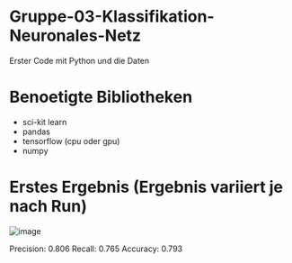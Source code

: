 # Gruppe-03-Klassifikation-Neuronales-Netz

Erster Code mit Python und die Daten

# Benoetigte Bibliotheken
- sci-kit learn
- pandas
- tensorflow (cpu oder gpu)
- numpy

# Erstes Ergebnis (Ergebnis variiert je nach Run)

![image](https://user-images.githubusercontent.com/116145963/213676379-6a7c39b8-b0c0-4013-be20-77ecd816d1e1.png)

Precision: 0.806
Recall: 0.765
Accuracy: 0.793
